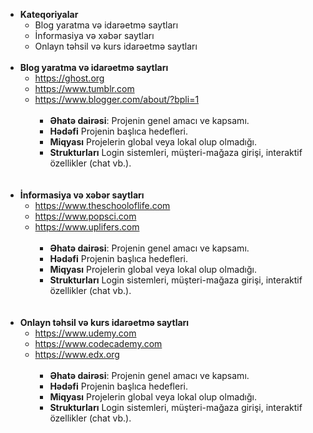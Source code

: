 - **Kateqoriyalar**
  -  Blog yaratma və idarəetmə saytları
  -  İnformasiya və xəbər saytları
  -  Onlayn təhsil və kurs idarəetmə saytları
  </br></br>   
- **Blog yaratma və idarəetmə saytları**
  - https://ghost.org
  - https://www.tumblr.com
  -  https://www.blogger.com/about/?bpli=1
     </br></br>    
     - **Əhatə dairəsi**: Projenin genel amacı ve kapsamı.
     - **Hədəfi**  Projenin başlıca hedefleri.
     - **Miqyası**  Projelerin global veya lokal olup olmadığı.
     - **Strukturları**  Login sistemleri, müşteri-mağaza girişi, interaktif özellikler (chat vb.).
     </br></br></br>   
- **İnformasiya və xəbər saytları**
  - https://www.theschooloflife.com
  - https://www.popsci.com
  - https://www.uplifers.com
</br></br>  
     - **Əhatə dairəsi**: Projenin genel amacı ve kapsamı.
     - **Hədəfi**  Projenin başlıca hedefleri.
     - **Miqyası**  Projelerin global veya lokal olup olmadığı.
     - **Strukturları**  Login sistemleri, müşteri-mağaza girişi, interaktif özellikler (chat vb.).
        </br></br></br>   
- **Onlayn təhsil və kurs idarəetmə saytları**
  - https://www.udemy.com
  - https://www.codecademy.com
  - https://www.edx.org
</br></br>  
     - **Əhatə dairəsi**: Projenin genel amacı ve kapsamı.
     - **Hədəfi**  Projenin başlıca hedefleri.
     - **Miqyası**  Projelerin global veya lokal olup olmadığı.
     - **Strukturları**  Login sistemleri, müşteri-mağaza girişi, interaktif özellikler (chat vb.).
